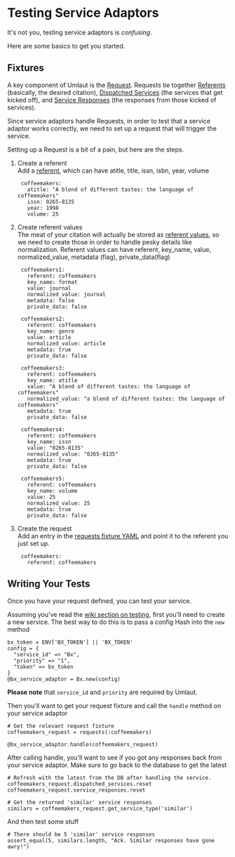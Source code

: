 # Testing Service Adaptors

It's not you, testing service adaptors is _confusing_.

Here are some basics to get you started.

## Fixtures
A key component of Umlaut is the
[Request](/team-umlaut/umlaut/blob/master/app/models/request.rb).
Requests tie together
[Referents](/team-umlaut/umlaut/blob/master/app/models/referent.rb) 
(basically, the desired citation), 
[Dispatched Services](/team-umlaut/umlaut/blob/master/app/models/dispatched_service.rb)
(the services that get kicked off), and
[Service Responses](/team-umlaut/umlaut/blob/master/app/models/dispatched_service.rb)
(the responses from those kicked of services).

Since service adaptors handle Requests, in order to test that a service adaptor works
correctly, we need to set up a request that will trigger the service.

Setting up a Request is a bit of a pain, but here are the steps.

1. Create a referent  
   Add a [referent](/team-umlaut/umlaut/blob/master/test/fixtures/referents.yml),
   which can have atitle, title, issn, isbn, year, volume
   
        coffeemakers:
          atitle: "A blend of different tastes: the language of coffeemakers"
          issn: 0265-8135
          year: 1998
          volume: 25

2. Create referent values  
   The meat of your citation will actually be stored as
   [referent values](/team-umlaut/umlaut/blob/master/test/fixtures/referent_values.yml),
   so we need to create those in order to handle pesky details like normalization.
   Referent values can have referent, key\_name, value, normalized\_value,
   metadata (flag), private_data(flag)
   
        coffeemakers1:
          referent: coffeemakers
          key_name: format
          value: journal
          normalized_value: journal
          metadata: false
          private_data: false
          
        coffeemakers2:
          referent: coffeemakers
          key_name: genre
          value: article
          normalized_value: article
          metadata: true
          private_data: false

        coffeemakers3:
          referent: coffeemakers
          key_name: atitle
          value: "A blend of different tastes: the language of coffeemakers"
          normalized_value: "a blend of different tastes: the language of coffeemakers"
          metadata: true
          private_data: false

        coffeemakers4:
          referent: coffeemakers
          key_name: issn
          value: "0265-8135"
          normalized_value: "0265-8135"
          metadata: true
          private_data: false

        coffeemakers5:
          referent: coffeemakers
          key_name: volume
          value: 25
          normalized_value: 25
          metadata: true
          private_data: false

3. Create the request  
   Add an entry in the
   [requests fixture YAML](/team-umlaut/umlaut/blob/master/test/fixtures/requests.yml)
   and point it to the referent you just set up.
   
        coffeemakers:
          referent: coffeemakers
## Writing Your Tests
Once you have your request defined, you can test your service.

Assuming you've read the 
[wiki section on testing](https://github.com/team-umlaut/umlaut/wiki/Developing#automated-testing),
first you'll need to create a new service.
The best way to do this is to pass a config Hash into the `new` method

    bx_token = ENV['BX_TOKEN'] || 'BX_TOKEN'
    config = { 
      "service_id" => "Bx", 
      "priority" => "1",
      "token" => bx_token
    }
    @bx_service_adaptor = Bx.new(config)

__Please note__ that `service_id` and `priority` are required by Umlaut.

Then you'll want to get your request fixture and call the `handle` method on
your service adaptor

    # Get the relevant request fixture
    coffeemakers_request = requests(:coffeemakers)

    @bx_service_adaptor.handle(coffeemakers_request)

After calling handle, you'll want to see if you got any responses back from your
service adaptor.  Make sure to go back to the database to get the latest

    # Refresh with the latest from the DB after handling the service.
    coffeemakers_request.dispatched_services.reset
    coffeemakers_request.service_responses.reset

    # Get the returned 'similar' service responses
    similars = coffeemakers_request.get_service_type('similar')

And then test some stuff

    # There should be 5 'similar' service responses
    assert_equal(5, similars.length, "Ack. Similar responses have gone awry!")
